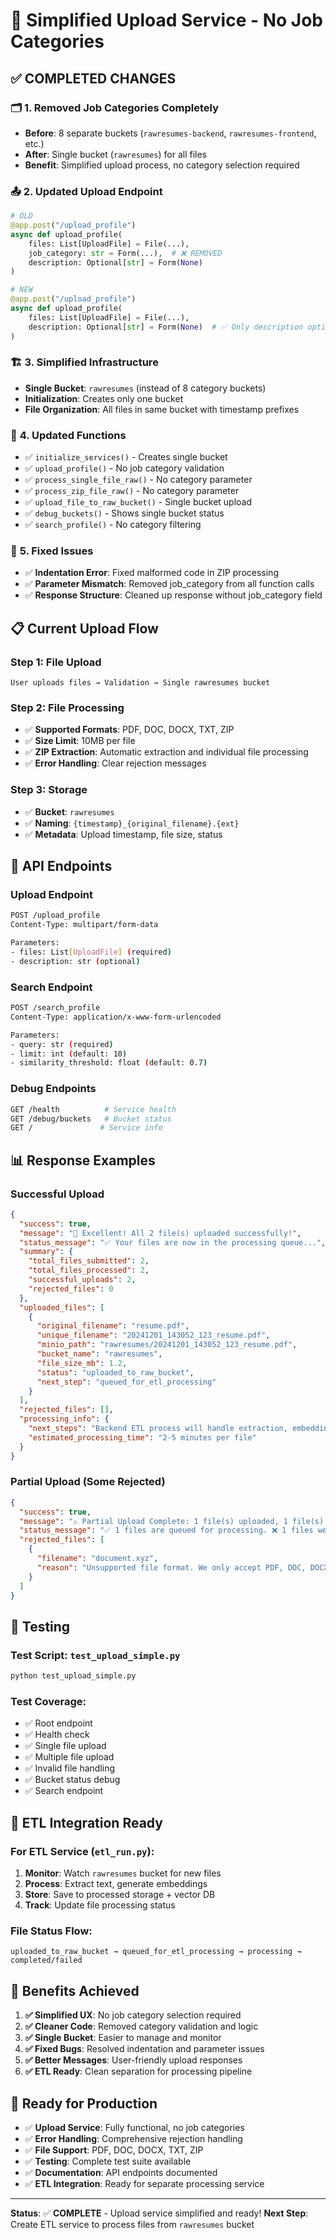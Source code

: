 # 🎯 Simplified Upload Service - No Job Categories

## ✅ **COMPLETED CHANGES**

### 🗂️ **1. Removed Job Categories Completely**
- **Before**: 8 separate buckets (`rawresumes-backend`, `rawresumes-frontend`, etc.)
- **After**: Single bucket (`rawresumes`) for all files
- **Benefit**: Simplified upload process, no category selection required

### 📤 **2. Updated Upload Endpoint**
```python
# OLD
@app.post("/upload_profile")
async def upload_profile(
    files: List[UploadFile] = File(...),
    job_category: str = Form(...),  # ❌ REMOVED
    description: Optional[str] = Form(None)
)

# NEW  
@app.post("/upload_profile")
async def upload_profile(
    files: List[UploadFile] = File(...),
    description: Optional[str] = Form(None)  # ✅ Only description optional
)
```

### 🏗️ **3. Simplified Infrastructure**
- **Single Bucket**: `rawresumes` (instead of 8 category buckets)
- **Initialization**: Creates only one bucket
- **File Organization**: All files in same bucket with timestamp prefixes

### 🔧 **4. Updated Functions**
- ✅ `initialize_services()` - Creates single bucket
- ✅ `upload_profile()` - No job category validation
- ✅ `process_single_file_raw()` - No category parameter
- ✅ `process_zip_file_raw()` - No category parameter  
- ✅ `upload_file_to_raw_bucket()` - Single bucket upload
- ✅ `debug_buckets()` - Shows single bucket status
- ✅ `search_profile()` - No category filtering

### 🐛 **5. Fixed Issues**
- ✅ **Indentation Error**: Fixed malformed code in ZIP processing
- ✅ **Parameter Mismatch**: Removed job_category from all function calls
- ✅ **Response Structure**: Cleaned up response without job_category field

## 📋 **Current Upload Flow**

### **Step 1: File Upload**
```
User uploads files → Validation → Single rawresumes bucket
```

### **Step 2: File Processing**
- ✅ **Supported Formats**: PDF, DOC, DOCX, TXT, ZIP
- ✅ **Size Limit**: 10MB per file
- ✅ **ZIP Extraction**: Automatic extraction and individual file processing
- ✅ **Error Handling**: Clear rejection messages

### **Step 3: Storage**
- ✅ **Bucket**: `rawresumes`
- ✅ **Naming**: `{timestamp}_{original_filename}.{ext}`
- ✅ **Metadata**: Upload timestamp, file size, status

## 🎯 **API Endpoints**

### **Upload Endpoint**
```bash
POST /upload_profile
Content-Type: multipart/form-data

Parameters:
- files: List[UploadFile] (required)
- description: str (optional)
```

### **Search Endpoint** 
```bash
POST /search_profile
Content-Type: application/x-www-form-urlencoded

Parameters:
- query: str (required)
- limit: int (default: 10)
- similarity_threshold: float (default: 0.7)
```

### **Debug Endpoints**
```bash
GET /health          # Service health
GET /debug/buckets   # Bucket status
GET /               # Service info
```

## 📊 **Response Examples**

### **Successful Upload**
```json
{
  "success": true,
  "message": "🎉 Excellent! All 2 file(s) uploaded successfully!",
  "status_message": "✅ Your files are now in the processing queue...",
  "summary": {
    "total_files_submitted": 2,
    "total_files_processed": 2,
    "successful_uploads": 2,
    "rejected_files": 0
  },
  "uploaded_files": [
    {
      "original_filename": "resume.pdf",
      "unique_filename": "20241201_143052_123_resume.pdf",
      "minio_path": "rawresumes/20241201_143052_123_resume.pdf",
      "bucket_name": "rawresumes",
      "file_size_mb": 1.2,
      "status": "uploaded_to_raw_bucket",
      "next_step": "queued_for_etl_processing"
    }
  ],
  "rejected_files": [],
  "processing_info": {
    "next_steps": "Backend ETL process will handle extraction, embedding, and vectorization",
    "estimated_processing_time": "2-5 minutes per file"
  }
}
```

### **Partial Upload (Some Rejected)**
```json
{
  "success": true,
  "message": "⚠️ Partial Upload Complete: 1 file(s) uploaded, 1 file(s) rejected",
  "status_message": "✅ 1 files are queued for processing. ❌ 1 files were rejected due to format or size restrictions.",
  "rejected_files": [
    {
      "filename": "document.xyz",
      "reason": "Unsupported file format. We only accept PDF, DOC, DOCX, and TXT files."
    }
  ]
}
```

## 🧪 **Testing**

### **Test Script**: `test_upload_simple.py`
```bash
python test_upload_simple.py
```

### **Test Coverage**:
- ✅ Root endpoint
- ✅ Health check
- ✅ Single file upload
- ✅ Multiple file upload  
- ✅ Invalid file handling
- ✅ Bucket status debug
- ✅ Search endpoint

## 🔄 **ETL Integration Ready**

### **For ETL Service (`etl_run.py`)**:
1. **Monitor**: Watch `rawresumes` bucket for new files
2. **Process**: Extract text, generate embeddings
3. **Store**: Save to processed storage + vector DB
4. **Track**: Update file processing status

### **File Status Flow**:
```
uploaded_to_raw_bucket → queued_for_etl_processing → processing → completed/failed
```

## 🎉 **Benefits Achieved**

1. **✅ Simplified UX**: No job category selection required
2. **✅ Cleaner Code**: Removed category validation and logic
3. **✅ Single Bucket**: Easier to manage and monitor
4. **✅ Fixed Bugs**: Resolved indentation and parameter issues
5. **✅ Better Messages**: User-friendly upload responses
6. **✅ ETL Ready**: Clean separation for processing pipeline

## 🚀 **Ready for Production**

- ✅ **Upload Service**: Fully functional, no job categories
- ✅ **Error Handling**: Comprehensive rejection handling
- ✅ **File Support**: PDF, DOC, DOCX, TXT, ZIP
- ✅ **Testing**: Complete test suite available
- ✅ **Documentation**: API endpoints documented
- ✅ **ETL Integration**: Ready for separate processing service

---

**Status**: ✅ **COMPLETE** - Upload service simplified and ready!
**Next Step**: Create ETL service to process files from `rawresumes` bucket